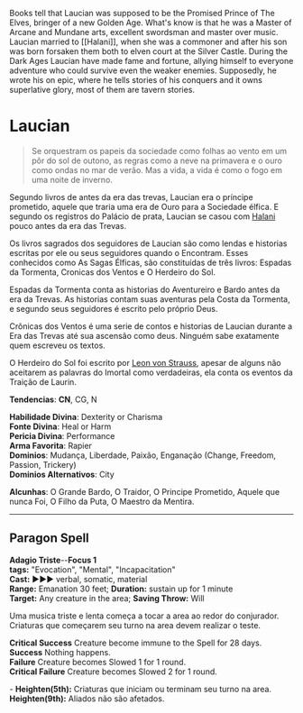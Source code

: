 Books tell that Laucian was supposed to be the Promised Prince of The Elves, bringer of a new Golden Age. What's know is that he was a Master of Arcane and Mundane arts, excellent swordsman and master over music. Laucian married to [[Halani]], when she was a commoner and after his son was born forsaken them both to elven court at the Silver Castle. During the Dark Ages Laucian have made fame and fortune, allying himself to everyone adventure who could survive even the weaker enemies. Supposedly, he wrote his on epic, where he tells stories of his conquers and it owns superlative glory, most of them are tavern stories.

# Laucian

> Se orquestram os papeis da sociedade como folhas ao vento em um pôr do sol de outono, as regras como a neve na primavera e o ouro como ondas no mar de verão. Mas a vida, a vida é como o fogo em uma noite de inverno.

Segundo livros de antes da era das trevas, Laucian era o príncipe prometido, aquele que traria uma era de Ouro para a Sociedade élfica. E segundo os registros do Palácio de prata, Laucian se casou com [Halani](./Halani.md) pouco antes da era das Trevas.  

Os livros sagrados dos seguidores de Laucian são como lendas e historias escritas por ele ou seus seguidores quando o Encontram. Esses conhecidos como As Sagas Élficas, são constituídas de três livros: Espadas da Tormenta, Cronicas dos Ventos e O Herdeiro do Sol.

Espadas da Tormenta conta as historias do Aventureiro e Bardo antes da era da Trevas. As historias contam suas aventuras pela Costa da Tormenta, e segundo seus seguidores é escrito pelo próprio Deus.  

Crônicas dos Ventos é uma serie de contos e historias de Laucian durante a Era das Trevas até sua ascensão como deus. Ninguém sabe exatamente quem escreveu os textos.  

O Herdeiro do Sol foi escrito por [Leon von Strauss](../Imortais/Leon.md), apesar de alguns não aceitarem as palavras do Imortal como verdadeiras, ela conta os eventos da Traição de Laurin.  

**Tendencias**: **CN**, CG, N

**Habilidade Divina**: Dexterity or Charisma  
**Fonte Divina**: Heal or Harm  
**Pericia Divina**: Performance  
**Arma Favorita**: Rapier  
**Dominios**: Mudança, Liberdade, Paixão, Enganação (Change, Freedom, Passion, Trickery)  
**Dominios Alternativos**: City

**Alcunhas**: O Grande Bardo, O Traidor, O Principe Prometido, Aquele que nunca Foi, O Filho da Puta, O Maestro da Mentira.

---
## Paragon Spell

**Adagio Triste**--**Focus 1**  
**tags:** "Evocation", "Mental", "Incapacitation"  
**Cast:** ►►► verbal, somatic, material  
**Range:** Emanation 30 feet;  **Duration:** sustain up for 1 minute  
**Target:** Any creature in the area;  **Saving Throw:** Will

Uma musica triste e lenta começa a tocar a area ao redor do conjurador. Criaturas que começarem seu turno na area devem realizar o teste.

**Critical Success** Creature become immune to the Spell for 28 days.  
**Success** Nothing happens.  
**Failure** Creature becomes Slowed 1 for 1 round.  
**Critical Failure** Creature becomes Slowed 2 for 1 round.  

*-*
**Heighten(5th):** Criaturas que iniciam ou terminam seu turno na area.  
**Heighten(9th):** Aliados não são afetados.  